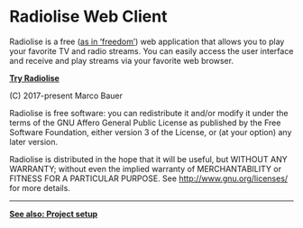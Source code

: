 # Radiolise Web Client

Radiolise is a free ([as in ‘freedom’](https://fsfe.org/freesoftware/)) web application that allows
you to play your favorite TV and radio streams. You can easily access the user interface and receive
and play streams via your favorite web browser.

**[Try Radiolise](https://radiolise.com/)**

(C) 2017-present Marco Bauer

Radiolise is free software: you can redistribute it and/or modify it under the terms of the GNU
Affero General Public License as published by the Free Software Foundation, either version 3 of the
License, or (at your option) any later version.

Radiolise is distributed in the hope that it will be useful, but WITHOUT ANY WARRANTY; without even
the implied warranty of MERCHANTABILITY or FITNESS FOR A PARTICULAR PURPOSE. See
http://www.gnu.org/licenses/ for more details.

---

**[See also: Project setup](setup.md)**

